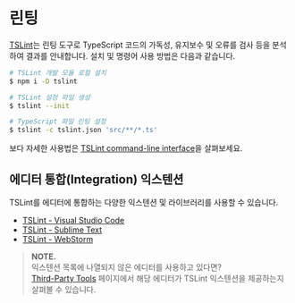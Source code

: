 # 린팅

[TSLint](https://palantir.github.io/tslint/)는 린팅 도구로 TypeScript 코드의 가독성, 유지보수 및 오류를 검사 등을 분석하여 결과를 안내합니다. 설치 및 명령어 사용 방법은 다음과 같습니다.

```bash
# TSLint 개발 모듈 로컬 설치
$ npm i -D tslint

# TSLint 설정 파일 생성
$ tslint --init

# TypeScript 파일 린팅 설정
$ tslint -c tslint.json 'src/**/*.ts'
```

보다 자세한 사용법은 [TSLint command-line interface](https://palantir.github.io/tslint/usage/cli/)을 살펴보세요.

## 에디터 통합\(Integration\) 익스텐션

TSLint를 에디터에 통합하는 다양한 익스텐션 및 라이브러리를 사용할 수 있습니다.

* [TSLint - Visual Studio Code](https://marketplace.visualstudio.com/items?itemName=eg2.tslint)
* [TSLint - Sublime Text](https://packagecontrol.io/packages/SublimeLinter-tslint)
* [TSLint - WebStorm](https://www.jetbrains.com/help/webstorm/tslint.html)

> **NOTE.**  
>  익스텐션 목록에 나열되지 않은 에디터를 사용하고 있다면?  
>  [Third-Party Tools](https://palantir.github.io/tslint/usage/third-party-tools/) 페이지에서 해당 에디터가 TSLint 익스텐션을 제공하는지 살펴볼 수 있습니다.

